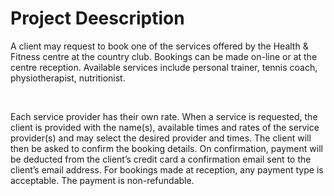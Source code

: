 # Project Deescription

<p>
A client may request to book one of the services offered by the Health & Fitness centre at the country club. Bookings can be made on-line or at the centre reception. Available services include personal trainer, tennis coach, physiotherapist, nutritionist.
</p>
<br>
<p>
Each service provider has their own rate. When a service is requested, the client is provided with the name(s), available times and rates of the service provider(s) and may select the desired provider and times. The client will then be asked to confirm the booking details. On confirmation, payment will be deducted from the client’s credit card a confirmation email sent to the client’s email address. For bookings made at reception, any payment type is acceptable. The payment is non-refundable.

</p>
